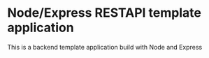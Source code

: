 # Node/Express RESTAPI template application
This is a backend template application build with Node and Express
